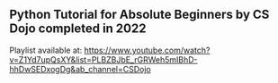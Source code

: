 ## Python Tutorial for Absolute Beginners by CS Dojo completed in 2022
Playlist available at: https://www.youtube.com/watch?v=Z1Yd7upQsXY&list=PLBZBJbE_rGRWeh5mIBhD-hhDwSEDxogDg&ab_channel=CSDojo
